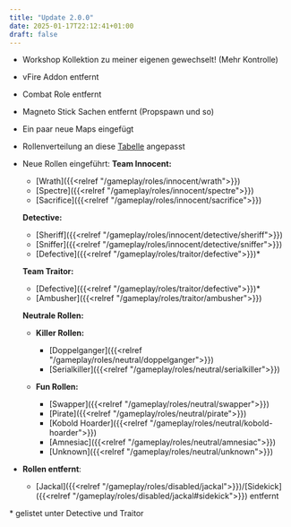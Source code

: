 ```yaml
---
title: "Update 2.0.0"
date: 2025-01-17T22:12:41+01:00
draft: false
---
```


- Workshop Kollektion zu meiner eigenen gewechselt! (Mehr Kontrolle)
- vFire Addon entfernt
- Combat Role entfernt
- Magneto Stick Sachen entfernt (Propspawn und so)
- Ein paar neue Maps eingefügt
- Rollenverteilung an diese [Tabelle](/en/gameplay/roles#role-distribution) angepasst
- Neue Rollen eingeführt:
  **Team Innocent:**

  - [Wrath]({{<relref "/gameplay/roles/innocent/wrath">}})
  - [Spectre]({{<relref "/gameplay/roles/innocent/spectre">}})
  - [Sacrifice]({{<relref "/gameplay/roles/innocent/sacrifice">}})

  **Detective:**

  - [Sheriff]({{<relref "/gameplay/roles/innocent/detective/sheriff">}})
  - [Sniffer]({{<relref "/gameplay/roles/innocent/detective/sniffer">}})
  - [Defective]({{<relref "/gameplay/roles/traitor/defective">}})\*

  **Team Traitor:**

  - [Defective]({{<relref "/gameplay/roles/traitor/defective">}})\*
  - [Ambusher]({{<relref "/gameplay/roles/traitor/ambusher">}})

  **Neutrale Rollen:**

  - **Killer Rollen:**

    - [Doppelganger]({{<relref "/gameplay/roles/neutral/doppelganger">}})
    - [Serialkiller]({{<relref "/gameplay/roles/neutral/serialkiller">}})

  - **Fun Rollen:**

    - [Swapper]({{<relref "/gameplay/roles/neutral/swapper">}})
    - [Pirate]({{<relref "/gameplay/roles/neutral/pirate">}})
    - [Kobold Hoarder]({{<relref "/gameplay/roles/neutral/kobold-hoarder">}})
    - [Amnesiac]({{<relref "/gameplay/roles/neutral/amnesiac">}})
    - [Unknown]({{<relref "/gameplay/roles/neutral/unknown">}})

- **Rollen entfernt**:
  - [Jackal]({{<relref "/gameplay/roles/disabled/jackal">}})/[Sidekick]({{<relref "/gameplay/roles/disabled/jackal#sidekick">}}) entfernt

<short>\* gelistet unter Detective und Traitor</short>
